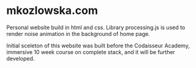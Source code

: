 # mkozlowska.com
Personal website build in html and css. 
Library processing.js is used to render noise animation in the background of home page. 

Initial sceleton of this website was built before the Codaisseur Academy, immersive 10 week course on complete stack, and it will be further developed.
